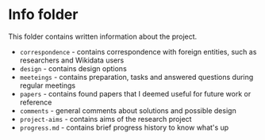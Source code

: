 # Info folder

This folder contains written information about the project.

- `correspondence` - contains correspondence with foreign entities, such as researchers and Wikidata users
- `design` - contains design options
- `meeteings` - contains preparation, tasks and answered questions during regular meetings
- `papers` - contains found papers that I deemed useful for future work or reference
- `comments` - general comments about solutions and possible design
- `project-aims` - contains aims of the research project
- `progress.md` - contains brief progress history to know what's up